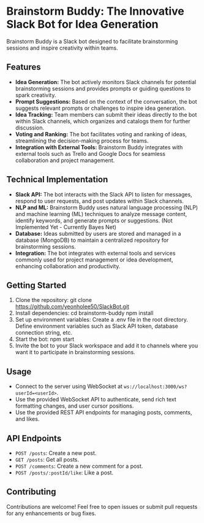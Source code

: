 # Brainstorm Buddy: The Innovative Slack Bot for Idea Generation

Brainstorm Buddy is a Slack bot designed to facilitate brainstorming sessions and inspire creativity within teams.

## Features

- **Idea Generation:** The bot actively monitors Slack channels for potential brainstorming sessions and provides prompts or guiding questions to spark creativity.
- **Prompt Suggestions:** Based on the context of the conversation, the bot suggests relevant prompts or challenges to inspire idea generation.
- **Idea Tracking:** Team members can submit their ideas directly to the bot within Slack channels, which organizes and catalogs them for further discussion.
- **Voting and Ranking:** The bot facilitates voting and ranking of ideas, streamlining the decision-making process for teams.
- **Integration with External Tools:** Brainstorm Buddy integrates with external tools such as Trello and Google Docs for seamless collaboration and project management.

## Technical Implementation

- **Slack API:** The bot interacts with the Slack API to listen for messages, respond to user requests, and post updates within Slack channels.
- **NLP and ML:** Brainstorm Buddy uses natural language processing (NLP) and machine learning (ML) techniques to analyze message content, identify keywords, and generate prompts or suggestions. (Not Implemented Yet - Currently Bayes Net)
- **Database:** Ideas submitted by users are stored and managed in a database (MongoDB) to maintain a centralized repository for brainstorming sessions.
- **Integration:** The bot integrates with external tools and services commonly used for project management or idea development, enhancing collaboration and productivity.

## Getting Started

1. Clone the repository:
   git clone https://github.com/yeonholee50/SlackBot.git
2. Install dependencies:
    cd brainstorm-buddy
    npm install
3. Set up environment variables:
    Create a .env file in the root directory.
    Define environment variables such as Slack API token, database connection string, etc.
4. Start the bot:
    npm start
5. Invite the bot to your Slack workspace and add it to channels where you want it to participate in brainstorming sessions.

## Usage

- Connect to the server using WebSocket at `ws://localhost:3000/ws?userId=<userId>`.
- Use the provided WebSocket API to authenticate, send rich text formatting changes, and user cursor positions.
- Use the provided REST API endpoints for managing posts, comments, and likes.

## API Endpoints

- `POST /posts`: Create a new post.
- `GET /posts`: Get all posts.
- `POST /comments`: Create a new comment for a post.
- `POST /posts/:postId/like`: Like a post.

## Contributing

Contributions are welcome! Feel free to open issues or submit pull requests for any enhancements or bug fixes.
